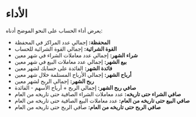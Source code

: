 # **الأداء**

يعرض أداء الحساب على النحو الموضح أدناه:
- **المحفظة:** إجمالي عدد المراكز في المحفظة
- **القوة الشرائية:** إجمالي القوة الشرائية للحساب
- **شراء الشهر:** إجمالي عدد معاملات الشراء في شهر معين
- **بيع الشهر:** إجمالي عدد معاملات البيع في شهر معين
- **فائدة الشهر:** الفائدة على حسابك لشهر معين
- **أرباح الشهر:** إجمالي الأرباح المستلمة خلال شهر معين
- **ربح الشهر:** إجمالي الربح لشهر معين
- **صافي ربح الشهر:** إجمالي الربح + أرباح الأسهم - الفائدة
- **صافي الشراء حتى تاريخه:** عدد معاملات الشراء الصافية حتى تاريخه من العام
- **صافي البيع حتى تاريخه من العام:** عدد معاملات البيع الصافية حتى تاريخه من العام
- **صافي الربح حتى تاريخه من العام:** صافي الربح حتى تاريخه من العام
